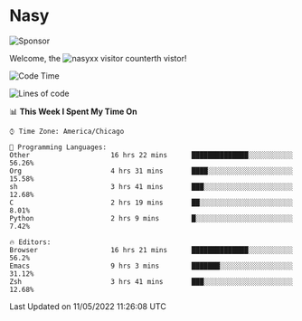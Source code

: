 # Nasy

<!--
<p align="center">
<img height="200" src="https://github-readme-stats.vercel.app/api?username=nasyxx&count_private=true&show_icons=true&theme=dracula&include_all_commits=true"/>
<img height="200" src="https://github-readme-stats.vercel.app/api/top-langs/?username=nasyxx&theme=dracula&hide=html,jupyter+notebook&count_private=true&show_icons=true"/>
</p>

  
----------------
-->

![Sponsor](https://img.shields.io/static/v1.svg?label=Sponsor&message=%E2%9D%A4&logo=GitHub&style=flat&color=pink)
 
Welcome, the ![nasyxx visitor counter](https://count.getloli.com/get/@nasyxx?theme=rule34)th vistor!
 
<!--START_SECTION:waka-->
![Code Time](http://img.shields.io/badge/Code%20Time-2%2C346%20hrs%2031%20mins-blue)

![Lines of code](https://img.shields.io/badge/From%20Hello%20World%20I%27ve%20Written-5%20Million%20lines%20of%20code-blue)

📊 **This Week I Spent My Time On** 

```text
⌚︎ Time Zone: America/Chicago

💬 Programming Languages: 
Other                    16 hrs 22 mins      ██████████████░░░░░░░░░░░   56.26% 
Org                      4 hrs 31 mins       ████░░░░░░░░░░░░░░░░░░░░░   15.58% 
sh                       3 hrs 41 mins       ███░░░░░░░░░░░░░░░░░░░░░░   12.68% 
C                        2 hrs 19 mins       ██░░░░░░░░░░░░░░░░░░░░░░░   8.01% 
Python                   2 hrs 9 mins        █░░░░░░░░░░░░░░░░░░░░░░░░   7.42%

🔥 Editors: 
Browser                  16 hrs 21 mins      ██████████████░░░░░░░░░░░   56.2% 
Emacs                    9 hrs 3 mins        ███████░░░░░░░░░░░░░░░░░░   31.12% 
Zsh                      3 hrs 41 mins       ███░░░░░░░░░░░░░░░░░░░░░░   12.68%

```


 Last Updated on 11/05/2022 11:26:08 UTC
<!--END_SECTION:waka-->

<!-- ![visitors](https://visitor-badge.laobi.icu/badge?page_id=nasyxx.nasyxx) -->
